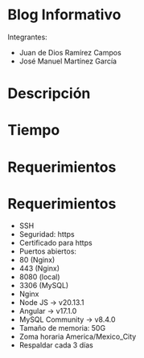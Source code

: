 # Blog Informativo
Integrantes: 
- Juan de Dios Ramírez Campos
- José Manuel Martínez García

# Descripción

# Tiempo

# Requerimientos

# Requerimientos

- SSH
- Seguridad:
   https
- Certificado para https
- Puertos abiertos:
- 80 (Nginx)
- 443 (Nginx)
- 8080 (local)
- 3306 (MySQL)
- Nginx
- Node JS -> v20.13.1
- Angular -> v17.1.0
- MySQL Community -> v8.4.0
- Tamaño de memoria: 50G 
- Zoma horaria America/Mexico_City 
- Respaldar cada 3 días

